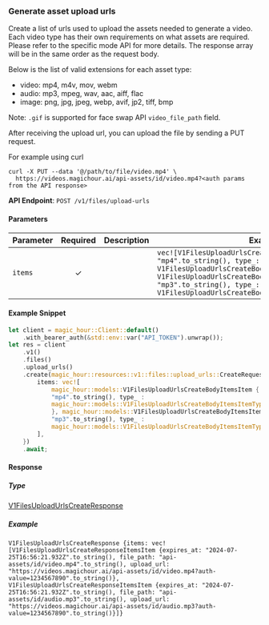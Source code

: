 
### Generate asset upload urls <a name="create"></a>

Create a list of urls used to upload the assets needed to generate a video. Each video type has their own requirements on what assets are required. Please refer to the specific mode API for more details. The response array will be in the same order as the request body.

Below is the list of valid extensions for each asset type:

- video: mp4, m4v, mov, webm
- audio: mp3, mpeg, wav, aac, aiff, flac
- image: png, jpg, jpeg, webp, avif, jp2, tiff, bmp

Note: `.gif` is supported for face swap API `video_file_path` field.

After receiving the upload url, you can upload the file by sending a PUT request.

For example using curl

```
curl -X PUT --data '@/path/to/file/video.mp4' \
  https://videos.magichour.ai/api-assets/id/video.mp4?<auth params from the API response>
```


**API Endpoint**: `POST /v1/files/upload-urls`

#### Parameters

| Parameter | Required | Description | Example |
|-----------|:--------:|-------------|--------|
| `items` | ✓ |  | `vec![V1FilesUploadUrlsCreateBodyItemsItem {extension: "mp4".to_string(), type_: V1FilesUploadUrlsCreateBodyItemsItemTypeEnum::Video}, V1FilesUploadUrlsCreateBodyItemsItem {extension: "mp3".to_string(), type_: V1FilesUploadUrlsCreateBodyItemsItemTypeEnum::Audio}]` |

#### Example Snippet

```rust
let client = magic_hour::Client::default()
    .with_bearer_auth(&std::env::var("API_TOKEN").unwrap());
let res = client
    .v1()
    .files()
    .upload_urls()
    .create(magic_hour::resources::v1::files::upload_urls::CreateRequest {
        items: vec![
            magic_hour::models::V1FilesUploadUrlsCreateBodyItemsItem { extension :
            "mp4".to_string(), type_ :
            magic_hour::models::V1FilesUploadUrlsCreateBodyItemsItemTypeEnum::Video
            }, magic_hour::models::V1FilesUploadUrlsCreateBodyItemsItem { extension :
            "mp3".to_string(), type_ :
            magic_hour::models::V1FilesUploadUrlsCreateBodyItemsItemTypeEnum::Audio }
        ],
    })
    .await;
```

#### Response

##### Type
[V1FilesUploadUrlsCreateResponse](/src/models/v1_files_upload_urls_create_response.rs)

##### Example
`V1FilesUploadUrlsCreateResponse {items: vec![V1FilesUploadUrlsCreateResponseItemsItem {expires_at: "2024-07-25T16:56:21.932Z".to_string(), file_path: "api-assets/id/video.mp4".to_string(), upload_url: "https://videos.magichour.ai/api-assets/id/video.mp4?auth-value=1234567890".to_string()}, V1FilesUploadUrlsCreateResponseItemsItem {expires_at: "2024-07-25T16:56:21.932Z".to_string(), file_path: "api-assets/id/audio.mp3".to_string(), upload_url: "https://videos.magichour.ai/api-assets/id/audio.mp3?auth-value=1234567890".to_string()}]}`
